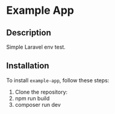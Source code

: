 # Example App

## Description

Simple Laravel env test. 

## Installation

To install `example-app`, follow these steps:

1.  Clone the repository:
2.  npm run build 
3.  composer run dev
    
